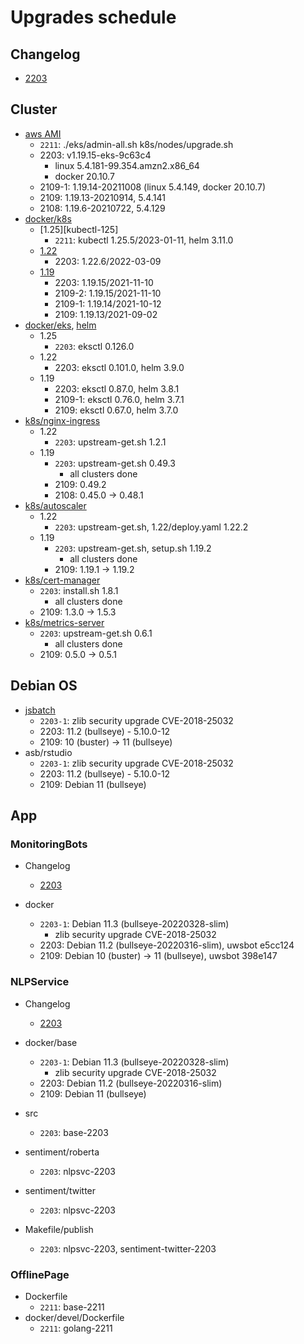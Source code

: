 # Upgrades schedule

## Changelog

* [2203](https://github.com/TalkingPts/Infrastructure/compare/b6a7990e1cae40d194303c7a6375f1d1142d86a9...9b32f1516ff7f6f9eb03149ac1387c3c6c19280f)

## Cluster

* [aws AMI][aws-ami]
    * `2211`: ./eks/admin-all.sh k8s/nodes/upgrade.sh
    * 2203: v1.19.15-eks-9c63c4
        * linux 5.4.181-99.354.amzn2.x86_64
        * docker 20.10.7
    * 2109-1: 1.19.14-20211008 (linux 5.4.149, docker 20.10.7)
    * 2109: 1.19.13-20210914, 5.4.141
    * 2108: 1.19.6-20210722, 5.4.129
* [docker/k8s][kubectl]
    * [1.25][kubectl-125]
        * `2211`: kubectl 1.25.5/2023-01-11, helm 3.11.0
    * [1.22][kubectl-122]
        * 2203: 1.22.6/2022-03-09
    * [1.19][kubectl-119]
        * 2203: 1.19.15/2021-11-10
        * 2109-2: 1.19.15/2021-11-10
        * 2109-1: 1.19.14/2021-10-12
        * 2109: 1.19.13/2021-09-02
* [docker/eks][eksctl], [helm][helm]
    * 1.25
        * `2203`: eksctl 0.126.0
    * 1.22
        * 2203: eksctl 0.101.0, helm 3.9.0
    * 1.19
        * 2203: eksctl 0.87.0, helm 3.8.1
        * 2109-1: eksctl 0.76.0, helm 3.7.1
        * 2109: eksctl 0.67.0, helm 3.7.0
* [k8s/nginx-ingress][nginx-ingress]
    * 1.22
        * `2203`: upstream-get.sh 1.2.1
    * 1.19
        * `2203`: upstream-get.sh 0.49.3
            * all clusters done
        * 2109: 0.49.2
        * 2108: 0.45.0 -> 0.48.1
* [k8s/autoscaler][k8s-autoscaler]
    * 1.22
        * `2203`: upstream-get.sh, 1.22/deploy.yaml 1.22.2
    * 1.19
        * `2203`: upstream-get.sh, setup.sh 1.19.2
            * all clusters done
        * 2109: 1.19.1 -> 1.19.2
* [k8s/cert-manager][cert-manager]
    * `2203`: install.sh 1.8.1
        * all clusters done
    * 2109: 1.3.0 -> 1.5.3
* [k8s/metrics-server][metrics-server]
    * `2203`: upstream-get.sh 0.6.1
        * all clusters done
    * 2109: 0.5.0 -> 0.5.1

[aws-ami]: https://docs.aws.amazon.com/eks/latest/userguide/eks-linux-ami-versions.html
[kubectl]: https://docs.aws.amazon.com/eks/latest/userguide/install-kubectl.html#linux
[kubectl-119]: https://amazon-eks.s3.us-west-2.amazonaws.com/?versions&prefix=1.19
[kubectl-122]: https://amazon-eks.s3.us-west-2.amazonaws.com/?versions&prefix=1.22
[eksctl]: https://github.com/weaveworks/eksctl/tags
[helm]: https://github.com/helm/helm/tags
[nginx-ingress]: https://github.com/kubernetes/ingress-nginx/releases
[k8s-autoscaler]: https://github.com/kubernetes/autoscaler/releases
[cert-manager]: https://github.com/jetstack/cert-manager/releases
[metrics-server]: https://github.com/kubernetes-sigs/metrics-server/releases

## Debian OS

* [jsbatch][debian-os]
    * `2203-1`: zlib security upgrade CVE-2018-25032
    * 2203: 11.2 (bullseye) - 5.10.0-12
    * 2109: 10 (buster) -> 11 (bullseye)
* asb/rstudio
    * `2203-1`: zlib security upgrade CVE-2018-25032
    * 2203: 11.2 (bullseye) - 5.10.0-12
    * 2109: Debian 11 (bullseye)

[debian-os]: https://www.debian.org/releases/

## App

### MonitoringBots

* Changelog

    * [2203](https://github.com/TalkingPts/MonitoringBots/compare/ff20e4dac62f53d2cddd4399e820f2fe781604c1...0006eb83ef048c00418c8e5727faf977e8d25b01)

* docker
    * `2203-1`: Debian 11.3 (bullseye-20220328-slim)
        * zlib security upgrade CVE-2018-25032
    * 2203: Debian 11.2 (bullseye-20220316-slim), uwsbot e5cc124
    * 2109: Debian 10 (buster) -> 11 (bullseye), uwsbot 398e147

### NLPService

* Changelog
    * [2203](https://github.com/TalkingPts/NLPService/compare/e417263b0fc48f7b1a22156cb8d46d1cbafbdd32...235706f19ab5eac08af4b046e3fd66ba7e50fc84)

* docker/base
    * `2203-1`: Debian 11.3 (bullseye-20220328-slim)
        * zlib security upgrade CVE-2018-25032
    * 2203: Debian 11.2 (bullseye-20220316-slim)
    * 2109: Debian 11 (bullseye)
* src
    * `2203`: base-2203
* sentiment/roberta
    * `2203`: nlpsvc-2203
* sentiment/twitter
    * `2203`: nlpsvc-2203
* Makefile/publish
    * `2203`: nlpsvc-2203, sentiment-twitter-2203

### OfflinePage

* Dockerfile
    * `2211`: base-2211
* docker/devel/Dockerfile
    * `2211`: golang-2211
